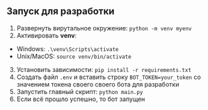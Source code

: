 ## Запуск для разработки
1. Развернуть вирутальное окружение: `python -m venv myenv`
2. Активировать **venv**:
  - Windows: `.\venv\Scripts\activate`
  - Unix/MacOS: `source venv/bin/activate`
3. Установить зависимости: `pip install -r requirements.txt`
4. Создать файл `.env` и вставить строку `BOT_TOKEN=your_token` со значением токена своего своего бота для разработки
5. Запустить главный скрипт: `python main.py`
6. Если всё прошло успешно, то бот запущен